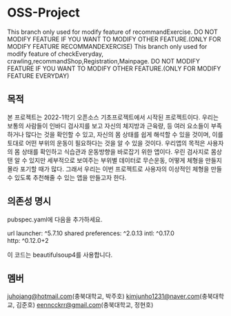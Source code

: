 # OSS-Project
This branch only used for modify feature of recommandExercise.
DO NOT MODIFY FEATURE IF YOU WANT TO MODIFY OTHER FEATURE.(ONLY FOR MODIFY FEATURE RECOMMANDEXERCISE)
This branch only used for modify feature of checkEveryday, crawling,recommandShop,Registration,Mainpage.
DO NOT MODIFY FEATURE IF YOU WANT TO MODIFY OTHER FEATURE.(ONLY FOR MODIFY FEATURE EVERYDAY)

## 목적
본 프로젝트는 2022-1학기 오픈소스 기초프로젝트에서 시작된 프로젝트이다. 우리는 보통의 사람들이 인바디 검사지를 보고 자신의 체지방과 근육량, 등 여러 요소들이 부족하거나 많다는 것을 확인할 수 있고, 자신의 몸 상태를 쉽게 해석할 수 있을 것이며, 이를 토대로 어떤 부위의 운동이 필요하다는 것을 알 수 있을 것이다. 우리앱의 목적은 사용자의 몸 상태를 확인하고 식습관과 운동방향을 바로잡기 위한 앱이다. 우린 검사지로 몸상탠 알 수 있지만 세부적으로 보여주는 부위별 데이터로 무슨운동, 어떻게 체형을 만들지 몰라 포기할 때가 많다. 그래서 우리는 이번 프로젝트로 사용자의 이상적인 체형을 만들 수 있도록 추천해줄 수 있는 앱을 만들고자 한다.

## 의존성 명시
pubspec.yaml에 다음을 추가하세요.

  url launcher: ^5.7.10
  shared preferences: ^2.0.13
  intl: ^0.17.0  
  http: ^0.12.0+2

이 코드는 beautifulsoup4를 사용합니다.


## 멤버
juhojang@hotmail.com(충북대학교, 박주호)
kimjunho1231@naver.com(충북대학교, 김준호)
eenncckrr@gmail.com(충북대학교, 정현호)

